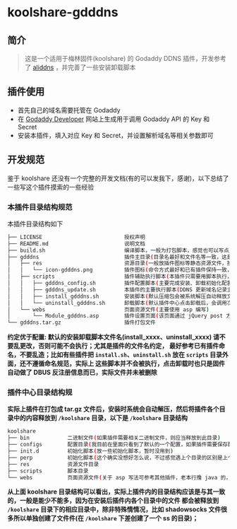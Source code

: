 # koolshare-gdddns

## 简介 

> 这是一个适用于梅林固件(koolshare) 的 Godaddy DDNS 插件，开发参考了 [aliddns](https://github.com/kyriosli/koolshare-aliddns) ，并完善了一些安装卸载脚本

## 插件使用

- 首先自己的域名需要托管在 Godaddy
- 在 [Godaddy Developer](https://developer.godaddy.com/keys/) 网站上生成用于调用 Godaddy API 的 Key 和 Secret
- 安装本插件，填入对应 Key 和 Secret，并设置解析域名等相关参数即可

## 开发规范

鉴于 koolshare 还没有一个完整的开发文档(有的可以发我下，感谢)，以下总结了一些写这个插件摸索的一些经验


### 本插件目录结构规范

本插件目录结构如下

``` sh
├── LICENSE                          授权声明
├── README.md                        说明文档
├── build.sh                         编译脚本，一般为打包脚本，感觉也可以写点从源码编译的动作
├── gdddns                           插件主目录(目录名最好和文件名等一致，这是一种默认的约定，暂不确定乱写会不会有问题)
│   ├── res                          资源目录(一般放插件图标等静态资源文件，按照 web 开发的理解这里面可以放 js、css 等)
│   │   └── icon-gdddns.png          插件图标(命令方式最好和已有插件保持一致，即 icon-xxxx，图片格式暂不确定是否有要求，感觉应该没有)
│   ├── scripts                      插件辅助执行脚本(本插件只需要用脚本执行，其他插件如 shadowsocks 等有二进制执行文件，这里面放的都是辅助脚本)
│   │   ├── gdddns_config.sh         插件配置脚本(主要完成安装、卸载初始化配置等)
│   │   ├── gdddns_update.sh         本插件的主要执行脚本(DDNS 更新域名记录主要从这里执行)
│   │   ├── install_gdddns.sh        安装脚本(默认压缩包会被系统解压自动释放文件，这里面主要是向 DBUS 注册当前插件状态)
│   │   └── uninstall_gdddns.sh      卸载脚本(默认插件中心点击卸载后，会调用次脚本，主要执行反注册 DBUS 信息和删除插件文件)
│   └── webs                         页面资源文件(主要使用 asp 编写)
│       └── Module_gdddns.asp        插件设置页面(该页面通过 jQuery post 方式调用后端脚本，同时页面内可以使用标签动态调用 DBUS)
└── gdddns.tar.gz                    插件打包文件
```

**约定优于配置: 默认的安装卸载脚本文件名(install_xxxx、uninstall_xxxx) 请不要乱更改，否则可能不会执行；尤其是插件的文件名约定，
最好参考已有插件命名，不要乱造；比如有些插件把 `install.sh`、`uninstall.sh` 放在 `scripts` 目录外面，还不遵循命名规范，实际上
这些脚本并不会被执行，点击卸载时也只是固件自动做了 DBUS 反注册信息而已，实际文件并未被删除**


### 插件中心目录结构规

**实际上插件在打包成 tar.gz 文件后，安装时系统会自动解压，然后将插件各个目录中的内容释放到 `/koolshare` 目录，以下是 `/koolshare` 目录结构**


``` sh
koolshare
├── bin            二进制文件(如果插件需要相关二进制文件，则应当释放到此目录)
├── configs        配置目录(我目前在里面只看到了默认的一个配置，如果插件需要保存配置也可以持久化到此目录，一般为 json 文件)
├── init.d         初始化脚本(放一些初始化脚本，暂时没用到)
├── perp           初始化脚本(这个确实没想好怎么说，不过感觉遇上个目录的区别是上个目录放的因该是固件启动、或者只执行一次的那种系统级初始化，而此目录应该放一些每次插件执行都要做的准备脚本)
├── res            资源文件目录
├── scripts        脚本目录
└── webs           页面资源文件(关于 asp 写法可参考其他插件，老本行撸 java 的，感觉跟 jsp 一样...)
```

**从上面 koolshare 目录结构可以看出，实际上插件内的目录结构应该是与其一致的，一般是能少不能多，因为在安装后插件内各个目录中的文件
都会被释放到 `/koolshare` 目录下的相应目录中，除非特殊情情况，比如 shadowsocks 文件很多所以单独创建了文件件(在 `/koolshare`
下差创建了一个 ss 的目录)；**


















